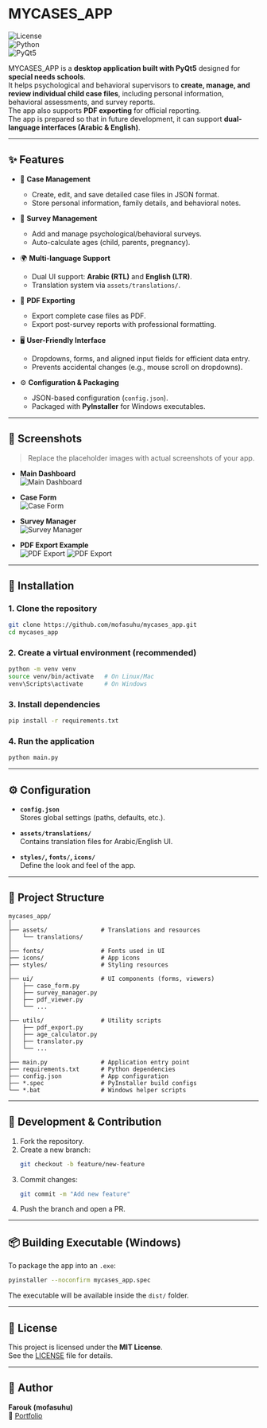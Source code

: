 # MYCASES_APP

![License](https://img.shields.io/badge/license-MIT-blue.svg)  
![Python](https://img.shields.io/badge/python-3.9%2B-blue)  
![PyQt5](https://img.shields.io/badge/framework-PyQt5-green)  

MYCASES_APP is a **desktop application built with PyQt5** designed for **special needs schools**.  
It helps psychological and behavioral supervisors to **create, manage, and review individual child case files**, including personal information, behavioral assessments, and survey reports.  
The app also supports **PDF exporting** for official reporting.  
The app is prepared so that in future development, it can support **dual-language interfaces (Arabic & English)**.

---

## ✨ Features

- 📂 **Case Management**  
  - Create, edit, and save detailed case files in JSON format.  
  - Store personal information, family details, and behavioral notes.  

- 📝 **Survey Management**  
  - Add and manage psychological/behavioral surveys.  
  - Auto-calculate ages (child, parents, pregnancy).  

- 🌍 **Multi-language Support**  
  - Dual UI support: **Arabic (RTL)** and **English (LTR)**.  
  - Translation system via `assets/translations/`.  

- 📑 **PDF Exporting**  
  - Export complete case files as PDF.  
  - Export post-survey reports with professional formatting.  

- 🖥 **User-Friendly Interface**  
  - Dropdowns, forms, and aligned input fields for efficient data entry.  
  - Prevents accidental changes (e.g., mouse scroll on dropdowns).  

- ⚙️ **Configuration & Packaging**  
  - JSON-based configuration (`config.json`).  
  - Packaged with **PyInstaller** for Windows executables.  

---

## 📸 Screenshots

> Replace the placeholder images with actual screenshots of your app.

- **Main Dashboard**  
  ![Main Dashboard](./assets/screenshots/dashboard.png)

- **Case Form**  
  ![Case Form](./assets/screenshots/case_form.png)

- **Survey Manager**  
  ![Survey Manager](./assets/screenshots/survey.png)

- **PDF Export Example**  
  ![PDF Export](./assets/screenshots/pdf_export_1.png)
  ![PDF Export](./assets/screenshots/pdf_export_2.png)
---

## 🚀 Installation

### 1. Clone the repository
```bash
git clone https://github.com/mofasuhu/mycases_app.git
cd mycases_app
```

### 2. Create a virtual environment (recommended)
```bash
python -m venv venv
source venv/bin/activate   # On Linux/Mac
venv\Scripts\activate      # On Windows
```

### 3. Install dependencies
```bash
pip install -r requirements.txt
```

### 4. Run the application
```bash
python main.py
```

---

## ⚙️ Configuration

- **`config.json`**  
  Stores global settings (paths, defaults, etc.).  

- **`assets/translations/`**  
  Contains translation files for Arabic/English UI.  

- **`styles/`, `fonts/`, `icons/`**  
  Define the look and feel of the app.  

---

## 📂 Project Structure

```
mycases_app/
│
├── assets/               # Translations and resources
│   └── translations/
│
├── fonts/                # Fonts used in UI
├── icons/                # App icons
├── styles/               # Styling resources
│
├── ui/                   # UI components (forms, viewers)
│   ├── case_form.py
│   ├── survey_manager.py
│   ├── pdf_viewer.py
│   └── ...
│
├── utils/                # Utility scripts
│   ├── pdf_export.py
│   ├── age_calculator.py
│   ├── translator.py
│   └── ...
│
├── main.py               # Application entry point
├── requirements.txt      # Python dependencies
├── config.json           # App configuration
├── *.spec                # PyInstaller build configs
└── *.bat                 # Windows helper scripts
```

---

## 🔨 Development & Contribution

1. Fork the repository.  
2. Create a new branch:  
   ```bash
   git checkout -b feature/new-feature
   ```
3. Commit changes:  
   ```bash
   git commit -m "Add new feature"
   ```
4. Push the branch and open a PR.  

---

## 📦 Building Executable (Windows)

To package the app into an `.exe`:

```bash
pyinstaller --noconfirm mycases_app.spec
```

The executable will be available inside the `dist/` folder.

---

## 📜 License

This project is licensed under the **MIT License**.  
See the [LICENSE](LICENSE) file for details.

---

## 👤 Author

**Farouk (mofasuhu)**  
🔗 [Portfolio](https://mofasuhu.github.io)  
